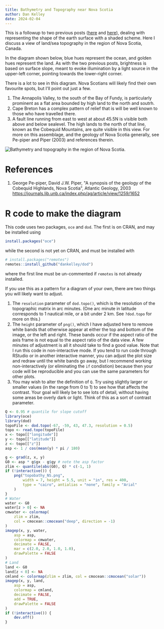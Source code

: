```yaml
---
title: Bathymetry and Topography near Nova Scotia
author: Dan Kelley
date: 2024-02-04
---
```


This is a followup to two previous posts
([here](https://dankelley.github.io/dek_blog/2024/02/03/scotian-shelf-shaded.html)
and
[here](https://dankelley.github.io/dek_blog/2024/02/03/lidar-halifax.html)),
dealing with representing the shape of the earth surface with a shaded scheme.
Here I discuss a view of land/sea topography in the region of Nova Scotia,
Canada.

In the diagram shown below, blue hues represent the ocean, and golden hues
represent the land.  As with the two previous posts, brightness is based on
surface slope, meant to evoke illumination by a light source in the upper-left
corner, pointing towards the lower-right corner.

There is a lot to see in this diagram.  Nova Scotians will likely find
their own favourite spots, but I'll point out just a few.

1. The Annapolis Valley, to the south of the Bay of Fundy, is particularly
   prominent as a flat area bounded by high land to the north and soutrh.
2. Cape Breton has a complex pattern of relief that is will be well known to
   those who have travelled there.
3. A fault line running from east to west at about 45.5N is visible both above
   and below sealevel. The high lands to the north of that line, known as the
   Cobequid Mountains, are quite visible in this view.  For more on this
   assemblage, and the geology of Nova Scotia generally, see Pe-piper and Piper
   (2003) and references therein.

![Bathymetry and topography in the region of Nova Scotia.](/dek_blog/docs/assets/images/2024-02-04-bathymetry-topography-nova-scotia.png)


# References

1. George Pe-piper, David J.W. Piper, "A synopsis of the geology of the
   Cobequid Highlands, Nova Scotia", Atlantic Geology, 2003
   https://journals.lib.unb.ca/index.php/ag/article/view/1259/1652

# R code to make the diagram

This code uses two packages, `oce` and `dod`.  The first is on CRAN, and may be
installed using

```R
install.packages("oce")
```

while the second is not yet on CRAN, and must be installed with
```R
# install.packages("remotes")
remotes::install_github("dankelley/dod")
```

where the first line must be un-commented if `remotes` is not already
installed.

If you use this as a pattern for a diagram of your own, there are two things
you will likely want to adjust.
1. The `resolution` parameter of `dod.topo()`, which is the resolution of the
   topographic matrix in arc minutes.  (One arc minute in latitude corresponds
   to 1 nautical mile, or a bit under 2 km.  See `?dod.topo` for more on this.)
2. The `height` parameter of `png()`, which I have adjusted here to remove
   white bands that otherwise appear at either the top and bottom of the image,
   or the left and right.  These bands occur if the aspect ratio of the axis
   frame is not equal to the aspect ratio of the data view.  A few minutes of
   adjustment is all it should take to find a good value.  Note that I run this
   code in non-interactive mode.  If you tend to run code through RStudio or in
   another interactive manner, you can adjust the plot size and redraw until
   the white bands go away, but I recommend working non-interactively (or
   eliminating the `if` condistion) because then your code will be reproducible
   and you can use the same parameters for other plots.
3. You may wish to alter the definition of `Q`.  Try using slightly larger or
   smaller values (in the range from 0 to 1) to see how that affects the
   contrast. Your goal will likely be to see lots of detail, without having
   some areas be overly dark or light.  Think of this as a sort of contrast
   parameter.

```R
Q <- 0.95 # quantile for slope cutoff
library(oce)
library(dod)
topoFile <- dod.topo(-67, -59, 43, 47.3, resolution = 0.5)
topo <- read.topo(topoFile)
x <- topo[["longitude"]]
y <- topo[["latitude"]]
z <- topo[["z"]]
asp <- 1 / cos(mean(y) * pi / 180)

g <- grad(z, x, y)
G0 <- asp * g$gx - g$gy # note the asp factor
zlim <- quantile(abs(G0), Q) * c(-1, 1)
if (!interactive()) {
    png("topobathy_NS.png",
        width = 7, height = 5.5, unit = "in", res = 400,
        type = "cairo", antialias = "none", family = "Arial"
    )
}
# Water
water <- G0
water[z > 0] <- NA
cmwater <- colormap(
    zlim = zlim,
    col = cmocean::cmocean("deep", direction = -1)
)
imagep(x, y, water,
    asp = asp,
    colormap = cmwater,
    decimate = FALSE,
    mar = c(2.0, 2.0, 1.0, 1.0),
    drawPalette = FALSE
)
# Land
land <- G0
land[z < 0] <- NA
cmland <- colormap(zlim = zlim, col = cmocean::cmocean("solar"))
imagep(x, y, land,
    asp = asp,
    colormap = cmland,
    decimate = FALSE,
    add = TRUE,
    drawPalette = FALSE
)
if (!interactive()) {
    dev.off()
}
```

